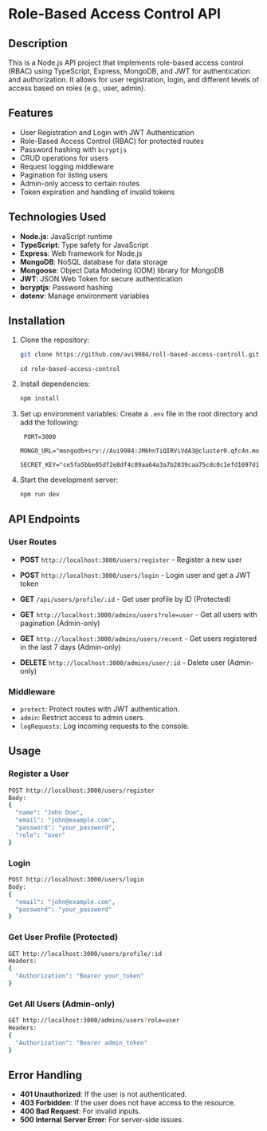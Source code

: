 
# Role-Based Access Control API

## Description
This is a Node.js API project that implements role-based access control (RBAC) using TypeScript, Express, MongoDB, and JWT for authentication and authorization. It allows for user registration, login, and different levels of access based on roles (e.g., user, admin).

## Features
- User Registration and Login with JWT Authentication
- Role-Based Access Control (RBAC) for protected routes
- Password hashing with `bcryptjs`
- CRUD operations for users
- Request logging middleware
- Pagination for listing users
- Admin-only access to certain routes
- Token expiration and handling of invalid tokens

## Technologies Used
- **Node.js**: JavaScript runtime
- **TypeScript**: Type safety for JavaScript
- **Express**: Web framework for Node.js
- **MongoDB**: NoSQL database for data storage
- **Mongoose**: Object Data Modeling (ODM) library for MongoDB
- **JWT**: JSON Web Token for secure authentication
- **bcryptjs**: Password hashing
- **dotenv**: Manage environment variables

## Installation

1. Clone the repository:
   ```bash
   git clone https://github.com/avi9984/roll-based-access-controll.git
   ```
   ``` cd role-based-access-control ```

2. Install dependencies:
   ```bash
   npm install
   ```

3. Set up environment variables:
   Create a `.env` file in the root directory and add the following:
   ```
    PORT=3000
    MONGO_URL="mongodb+srv://Avi9984:JM6hnTiQIRViVdA3@cluster0.qfc4n.mongodb.net/RBAM"
    SECRET_KEY="ce5fa5bbe05df2e8df4c89aa64a3a7b2039caa75cdc0c1efd1697d1844db8f7be6d1c184f4"
   ```

4. Start the development server:
   ```bash
   npm run dev
   ```

## API Endpoints

### User Routes
- **POST** `http://localhost:3000/users/register` - Register a new user
- **POST** `http://localhost:3000/users/login` - Login user and get a JWT token
- **GET** `/api/users/profile/:id` - Get user profile by ID (Protected)

- **GET** `http://localhost:3000/admins/users?role=user` - Get all users with pagination (Admin-only)
- **GET** `http://localhost:3000/admins/users/recent` - Get users registered in the last 7 days (Admin-only)
- **DELETE** `http://localhost:3000/admins/user/:id` - Delete user (Admin-only)

### Middleware
- `protect`: Protect routes with JWT authentication.
- `admin`: Restrict access to admin users.
- `logRequests`: Log incoming requests to the console.

## Usage

### Register a User
```bash
POST http://localhost:3000/users/register
Body: 
{
  "name": "John Doe",
  "email": "john@example.com",
  "password": "your_password",
  "role": "user"
}
```

### Login
```bash
POST http://localhost:3000/users/login
Body:
{
  "email": "john@example.com",
  "password": "your_password"
}
```

### Get User Profile (Protected)
```bash
GET http://localhost:3000/users/profile/:id
Headers: 
{
  "Authorization": "Bearer your_token"
}
```

### Get All Users (Admin-only)
```bash
GET http://localhost:3000/admins/users?role=user
Headers:
{
  "Authorization": "Bearer admin_token"
}
```

## Error Handling
- **401 Unauthorized**: If the user is not authenticated.
- **403 Forbidden**: If the user does not have access to the resource.
- **400 Bad Request**: For invalid inputs.
- **500 Internal Server Error**: For server-side issues.
